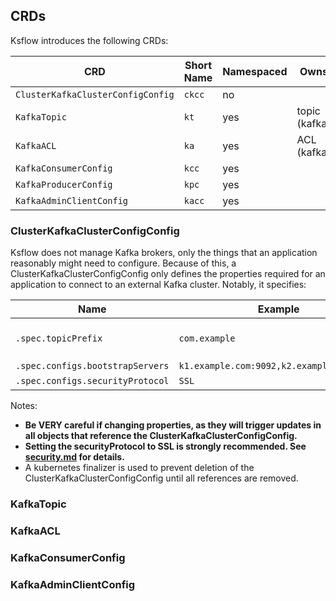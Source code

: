 ## CRDs

Ksflow introduces the following CRDs:

| CRD                               | Short Name | Namespaced | Owns          |
|-----------------------------------|------------|------------|---------------|
| `ClusterKafkaClusterConfigConfig` | `ckcc`     | no         |               |
| `KafkaTopic`                      | `kt`       | yes        | topic (kafka) |
| `KafkaACL`                        | `ka`       | yes        | ACL (kafka)   |
| `KafkaConsumerConfig`             | `kcc`      | yes        |               |
| `KafkaProducerConfig`             | `kpc`      | yes        |               |
| `KafkaAdminClientConfig`          | `kacc`     | yes        |               |

### ClusterKafkaClusterConfigConfig
Ksflow does not manage Kafka brokers, only the things that an application reasonably might need to configure.
Because of this, a ClusterKafkaClusterConfigConfig only defines the properties required for an application to connect to an
external Kafka cluster. Notably, it specifies:

| Name                             | Example                                   | Values                                                                                                                      |
|----------------------------------|-------------------------------------------|-----------------------------------------------------------------------------------------------------------------------------|
| `.spec.topicPrefix`              | `com.example`                             | Labels must match [RFC 1035](https://kubernetes.io/docs/concepts/overview/working-with-objects/names/#rfc-1035-label-names) |
| `.spec.configs.bootstrapServers` | `k1.example.com:9092,k2.example.com:9092` |                                                                                                                             |
| `.spec.configs.securityProtocol` | `SSL`                                     | `PLAINTEXT`,`SSL`                                                                                                           |

Notes:
- **Be VERY careful if changing properties, as they will trigger updates in all objects that reference the ClusterKafkaClusterConfigConfig.**
- **Setting the securityProtocol to SSL is strongly recommended. See [security.md](./security.md) for details.**
- A kubernetes finalizer is used to prevent deletion of the ClusterKafkaClusterConfigConfig until all references are removed.

### KafkaTopic

### KafkaACL

### KafkaConsumerConfig

### KafkaAdminClientConfig
